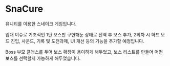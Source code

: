 # SnaCure
유니티를 이용한 스네이크 게임입니다.

입대 이슈로 기초적인 1탄 보스만 구현해둔 상태로 전역 후 보스 추가, 2회차 시 하드 모드 진입, 사운드, 기록 및 도전과제, UI 개선 등의 기능을 추가할 예정입니다.

Boss 부모 클래스를 두어 보스 확장이 용이하게 해두었고, 보스 리스트를 만들어 어떤 보스를 선택할지 가능하게 해두었습니다.
